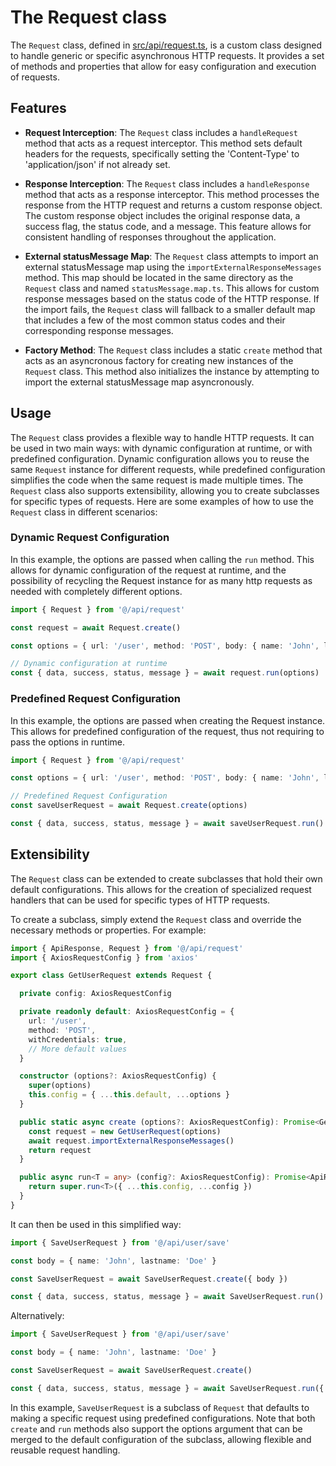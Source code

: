 # The Request class

The `Request` class, defined in [src/api/request.ts](src/api/request.ts), is a custom class designed to handle generic or specific asynchronous HTTP requests. It provides a set of methods and properties that allow for easy configuration and execution of requests.

## Features

- **Request Interception**: The `Request` class includes a `handleRequest` method that acts as a request interceptor. This method sets default headers for the requests, specifically setting the 'Content-Type' to 'application/json' if not already set.

- **Response Interception**: The `Request` class includes a `handleResponse` method that acts as a response interceptor. This method processes the response from the HTTP request and returns a custom response object. The custom response object includes the original response data, a success flag, the status code, and a message. This feature allows for consistent handling of responses throughout the application.

- **External statusMessage Map**: The `Request` class attempts to import an external statusMessage map using the `importExternalResponseMessages` method. This map should be located in the same directory as the `Request` class and named `statusMessage.map.ts`. This allows for custom response messages based on the status code of the HTTP response. If the import fails, the `Request` class will fallback to a smaller default map that includes a few of the most common status codes and their corresponding response messages.

- **Factory Method**: The `Request` class includes a static `create` method that acts as an asyncronous factory for creating new instances of the `Request` class. This method also initializes the instance by attempting to import the external statusMessage map asyncronously.

## Usage

The `Request` class provides a flexible way to handle HTTP requests. It can be used in two main ways: with dynamic configuration at runtime, or with predefined configuration. Dynamic configuration allows you to reuse the same `Request` instance for different requests, while predefined configuration simplifies the code when the same request is made multiple times. The `Request` class also supports extensibility, allowing you to create subclasses for specific types of requests. Here are some examples of how to use the `Request` class in different scenarios:

### Dynamic Request Configuration
In this example, the options are passed when calling the `run` method. This allows for dynamic configuration of the request at runtime, and the possibility of recycling the Request instance for as many http requests as needed with completely different options.

```ts
import { Request } from '@/api/request'

const request = await Request.create()

const options = { url: '/user', method: 'POST', body: { name: 'John', lastname: 'Doe' } }

// Dynamic configuration at runtime
const { data, success, status, message } = await request.run(options)
```

### Predefined Request Configuration

In this example, the options are passed when creating the Request instance. This allows for predefined configuration of the request, thus not requiring to pass the options in runtime.

```ts
import { Request } from '@/api/request'

const options = { url: '/user', method: 'POST', body: { name: 'John', lastname: 'Doe' } }

// Predefined Request Configuration
const saveUserRequest = await Request.create(options)

const { data, success, status, message } = await saveUserRequest.run()
```

## Extensibility

The `Request` class can be extended to create subclasses that hold their own default configurations. This allows for the creation of specialized request handlers that can be used for specific types of HTTP requests.

To create a subclass, simply extend the `Request` class and override the necessary methods or properties. For example:

```ts
import { ApiResponse, Request } from '@/api/request'
import { AxiosRequestConfig } from 'axios'

export class GetUserRequest extends Request {

  private config: AxiosRequestConfig

  private readonly default: AxiosRequestConfig = {
    url: '/user',
    method: 'POST',
    withCredentials: true,
    // More default values
  }

  constructor (options?: AxiosRequestConfig) {
    super(options)
    this.config = { ...this.default, ...options }
  }

  public static async create (options?: AxiosRequestConfig): Promise<GetUserRequest> {
    const request = new GetUserRequest(options)
    await request.importExternalResponseMessages()
    return request
  }

  public async run<T = any> (config?: AxiosRequestConfig): Promise<ApiResponse<T>> {
    return super.run<T>({ ...this.config, ...config })
  }
}
```

It can then be used in this simplified way:

```ts
import { SaveUserRequest } from '@/api/user/save'

const body = { name: 'John', lastname: 'Doe' }

const SaveUserRequest = await SaveUserRequest.create({ body })

const { data, success, status, message } = await SaveUserRequest.run()
```

Alternatively:

```ts
import { SaveUserRequest } from '@/api/user/save'

const body = { name: 'John', lastname: 'Doe' }

const SaveUserRequest = await SaveUserRequest.create()

const { data, success, status, message } = await SaveUserRequest.run({ body })
```

In this example, `SaveUserRequest` is a subclass of `Request` that defaults to making a specific request using predefined configurations. Note that both `create` and `run` methods also support the options argument that can be merged to the default configuration of the subclass, allowing flexible and reusable request handling.
